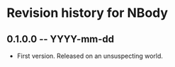 # Revision history for NBody

## 0.1.0.0  -- YYYY-mm-dd

* First version. Released on an unsuspecting world.
